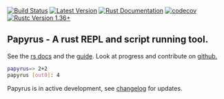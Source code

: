 [![Build Status](https://github.com/kurtlawrence/papyrus/workflows/Rust%20Tests/badge.svg)](https://github.com/kurtlawrence/papyrus/actions)
[![Latest Version](https://img.shields.io/crates/v/papyrus.svg)](https://crates.io/crates/papyrus)
[![Rust Documentation](https://img.shields.io/badge/api-rustdoc-blue.svg)](https://docs.rs/papyrus)
[![codecov](https://codecov.io/gh/kurtlawrence/papyrus/branch/master/graph/badge.svg)](https://codecov.io/gh/kurtlawrence/papyrus)
[![Rustc Version 1.36+](https://img.shields.io/badge/rustc-1.36+-blue.svg)](https://blog.rust-lang.org/2019/07/04/Rust-1.36.0.html)

## Papyrus - A rust REPL and script running tool.

See the [rs docs](https://docs.rs/papyrus/) and the
[guide](https://kurtlawrence.github.io/papyrus/).
Look at progress and contribute on [github.](https://github.com/kurtlawrence/papyrus)


```sh
papyrus=> 2+2
papyrus [out0]: 4
```



Papyrus is in active development, see [changelog](https://github.com/kurtlawrence/papyrus) for updates.

